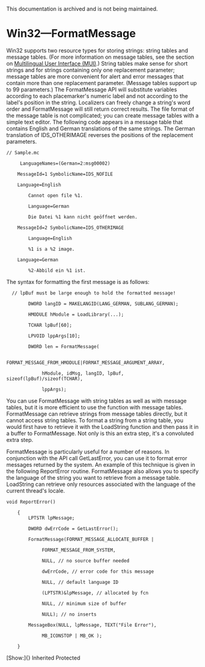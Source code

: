 This documentation is archived and is not being maintained.

# Win32—FormatMessage

Win32 supports two resource types for storing strings: string tables and message tables. (For more information on message tables, see the section on [Multilingual User Interface (MUI)](https://msdn.microsoft.com/globalization/mt643131).) String tables make sense for short strings and for strings containing only one replacement parameter; message tables are more convenient for alert and error messages that contain more than one replacement parameter. (Message tables support up to 99 parameters.) The FormatMessage API will substitute variables according to each placemarker's numeric label and not according to the label's position in the string. Localizers can freely change a string's word order and FormatMessage will still return correct results. The file format of the message table is not complicated; you can create message tables with a simple text editor. The following code appears in a message table that contains English and German translations of the same strings. The German translation of IDS\_OTHERIMAGE reverses the positions of the replacement parameters.

``` {style="FONT-FAMILY: Consolas, Courier, monospace; MARGIN-LEFT: 30px" xmlns=""}
// Sample.mc

     LanguageNames=(German=2:msg00002)

    MessageId=1 SymbolicName=IDS_NOFILE

    Language=English

        Cannot open file %1.

        Language=German

        Die Datei %1 kann nicht geöffnet werden.

    MessageId=2 SymbolicName=IDS_OTHERIMAGE

        Language=English

        %1 is a %2 image.

    Language=German

        %2-Abbild ein %1 ist.
```

The syntax for formatting the first message is as follows:

``` {style="FONT-FAMILY: Consolas, Courier, monospace; MARGIN-LEFT: 30px" xmlns=""}
  // lpBuf must be large enough to hold the formatted message!

        DWORD langID = MAKELANGID(LANG_GERMAN, SUBLANG_GERMAN);

        HMODULE hModule = LoadLibrary(...);

        TCHAR lpBuf[60];

        LPVOID lppArgs[10];

        DWORD len = FormatMessage(

             FORMAT_MESSAGE_FROM_HMODULE|FORMAT_MESSAGE_ARGUMENT_ARRAY,

             hModule, idMsg, langID, lpBuf, sizeof(lpBuf)/sizeof(TCHAR),

             lppArgs);
```

You can use FormatMessage with string tables as well as with message tables, but it is more efficient to use the function with message tables. FormatMessage can retrieve strings from message tables directly, but it cannot access string tables. To format a string from a string table, you would first have to retrieve it with the LoadString function and then pass it in a buffer to FormatMessage. Not only is this an extra step, it's a convoluted extra step.

FormatMessage is particularly useful for a number of reasons. In conjunction with the API call GetLastError, you can use it to format error messages returned by the system. An example of this technique is given in the following ReportError routine. FormatMessage also allows you to specify the language of the string you want to retrieve from a message table. LoadString can retrieve only resources associated with the language of the current thread's locale.

``` {style="FONT-FAMILY: Consolas, Courier, monospace; MARGIN-LEFT: 30px" xmlns=""}
void ReportError()
 
    {
        LPTSTR lpMessage;

        DWORD dwErrCode = GetLastError();

        FormatMessage(FORMAT_MESSAGE_ALLOCATE_BUFFER |

             FORMAT_MESSAGE_FROM_SYSTEM,

             NULL, // no source buffer needed

             dwErrCode, // error code for this message

             NULL, // default language ID

             (LPTSTR)&lpMessage, // allocated by fcn

             NULL, // minimum size of buffer

             NULL); // no inserts

        MessageBox(NULL, lpMessage, TEXT("File Error"), 

             MB_ICONSTOP | MB_OK );

    }
```

[Show:]{} Inherited Protected
